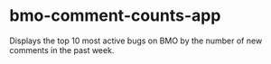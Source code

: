 # bmo-comment-counts-app
Displays the top 10 most active bugs on BMO by the number of new comments in the past week.
